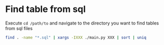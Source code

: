 # Find table from sql

Execute `cd /path/to` and navigate to the directory you want to find tables from sql files

```sh
find . -name "*.sql" | xargs -IXXX ./main.py XXX | sort | uniq
```
